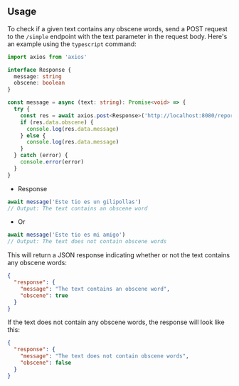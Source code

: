 ## Usage

To check if a given text contains any obscene words, send a POST request to the `/simple` endpoint with the text parameter in the request body. Here's an example using the `typescript` command:

```typescript
import axios from 'axios'

interface Response {
  message: string
  obscene: boolean
}

const message = async (text: string): Promise<void> => {
  try {
    const res = await axios.post<Response>('http://localhost:8080/report', { text }) 
    if (res.data.obscene) {
      console.log(res.data.message)
    } else {
      console.log(res.data.message)
    }
  } catch (error) {
    console.error(error)
  }
}
```

- Response

```typescript
await message('Este tio es un gilipollas') 
// Output: The text contains an obscene word
```

- Or

```typescript
await message('Este tio es mi amigo') 
// Output: The text does not contain obscene words
```

This will return a JSON response indicating whether or not the text contains any obscene words:

```json
{
  "response": {
    "message": "The text contains an obscene word",
    "obscene": true
  }
}
```

If the text does not contain any obscene words, the response will look like this:

```json
{
  "response": {
    "message": "The text does not contain obscene words",
    "obscene": false
  }
}
```

